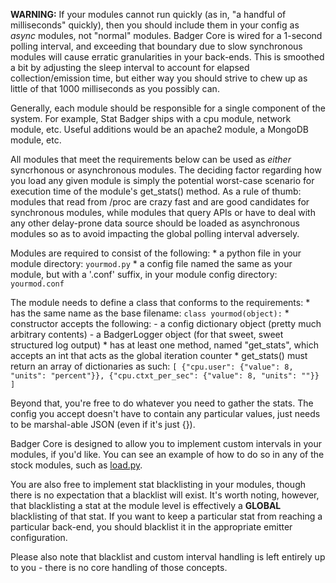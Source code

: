 **WARNING:** If your modules cannot run quickly (as in, "a handful of milliseconds" quickly), then you should include them in your config as *async* modules, not "normal" modules. Badger Core is wired for a 1-second polling interval, and exceeding that boundary due to slow synchronous modules will cause erratic granularities in your back-ends. This is smoothed a bit by adjusting the sleep interval to account for elapsed collection/emission time, but either way you should strive to chew up as little of that 1000 milliseconds as you possibly can.

Generally, each module should be responsible for a single component of the system. For example, Stat Badger ships with a cpu module, network module, etc. Useful additions would be an apache2 module, a MongoDB module, etc.

All modules that meet the requirements below can be used as *either* syncrhonous or asynchronous modules. The deciding factor regarding how you load any given module is simply the potential worst-case scenario for execution time of the module's get_stats() method. As a rule of thumb: modules that read from /proc are crazy fast and are good candidates for synchronous modules, while modules that query APIs or have to deal with any other delay-prone data source should be loaded as asynchronous modules so as to avoid impacting the global polling interval adversely.

Modules are required to consist of the following:
    * a python file in your module directory: `yourmod.py`
    * a config file named the same as your module, but with a '.conf' suffix, in your module config directory: `yourmod.conf`

The module needs to define a class that conforms to the requirements:
    * has the same name as the base filename: `class yourmod(object):`
    * constructor accepts the following:
        - a config dictionary object (pretty much arbitrary contents)
        - a BadgerLogger object (for that sweet, sweet structured log output)
    * has at least one method, named "get_stats", which accepts an int that acts as the global iteration counter
    * get_stats() must return an array of dictionaries as such:
        ```
        [
            {"cpu.user": {"value": 8, "units": "percent"}},
            {"cpu.ctxt_per_sec": {"value": 8, "units": ""}}
        ]
        ```

Beyond that, you're free to do whatever you need to gather the stats. The config you accept doesn't have to contain any particular values, just needs to be marshal-able JSON (even if it's just {}).

Badger Core is designed to allow you to implement custom intervals in your modules, if you'd like. You can see an example of how to do so in any of the stock modules, such as [load.py](https://github.com/cboggs/stat-badger/blob/master/badger_modules/load.py).

You are also free to implement stat blacklisting in your modules, though there is no expectation that a blacklist will exist. It's worth noting, however, that blacklisting a stat at the module level is effectively a **GLOBAL** blacklisting of that stat. If you want to keep a particular stat from reaching a particular back-end, you should blacklist it in the appropriate emitter configuration.

Please also note that blacklist and custom interval handling is left entirely up to you - there is no core handling of those concepts.
